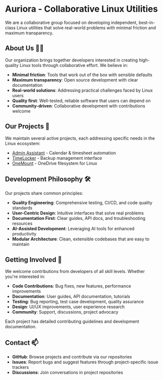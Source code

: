 # Auriora - Collaborative Linux Utilities

We are a collaborative group focused on developing independent, best-in-class Linux utilities that solve real-world problems with minimal friction and maximum transparency.

## About Us 🙋‍♀️

Our organization brings together developers interested in creating high-quality Linux tools through collaborative effort. We believe in:

- **Minimal friction**: Tools that work out of the box with sensible defaults
- **Maximum transparency**: Open source development with clear documentation
- **Real-world solutions**: Addressing practical challenges faced by Linux users
- **Quality first**: Well-tested, reliable software that users can depend on
- **Community-driven**: Collaborative development with contributions welcome

## Our Projects 🚀

We maintain several active projects, each addressing specific needs in the Linux ecosystem:
- [Admin Assistant](https://github.com/Auriora/admin-assistant) - Calendar & timesheet automation
- [TimeLocker](https://github.com/Auriora/TimeLocker) - Backup management interface
- [OneMount](https://github.com/Auriora/OneMount) - OneDrive filesystem for Linux

## Development Philosophy 🛠️

Our projects share common principles:

- **Quality Engineering**: Comprehensive testing, CI/CD, and code quality standards
- **User-Centric Design**: Intuitive interfaces that solve real problems
- **Documentation First**: Clear guides, API docs, and troubleshooting resources
- **AI-Assisted Development**: Leveraging AI tools for enhanced productivity
- **Modular Architecture**: Clean, extensible codebases that are easy to maintain

## Getting Involved 🤝

We welcome contributions from developers of all skill levels. Whether you're interested in:

- **Code Contributions**: Bug fixes, new features, performance improvements
- **Documentation**: User guides, API documentation, tutorials
- **Testing**: Bug reporting, test case development, quality assurance
- **Design**: UI/UX improvements, user experience research
- **Community**: Support, discussions, project advocacy

Each project has detailed contributing guidelines and development documentation.

## Contact 📫

- **GitHub**: Browse projects and contribute via our repositories
- **Issues**: Report bugs and suggest features through project-specific issue trackers
- **Discussions**: Join conversations in project repositories
